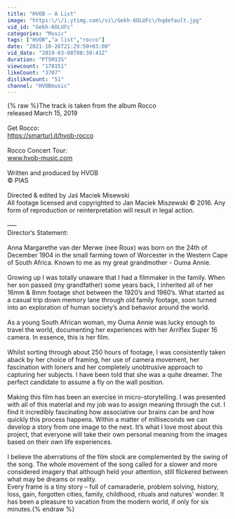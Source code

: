 ```yaml
---
title: "HVOB – A List"
image: "https:\/\/i.ytimg.com\/vi\/Gekh-6OLUFc\/hqdefault.jpg"
vid_id: "Gekh-6OLUFc"
categories: "Music"
tags: ["HVOB","a list","rocco"]
date: "2021-10-26T21:29:50+03:00"
vid_date: "2019-03-08T08:39:41Z"
duration: "PT5M13S"
viewcount: "178151"
likeCount: "3707"
dislikeCount: "51"
channel: "HVOBmusic"
---
```

{% raw %}The track is taken from the album Rocco <br />released March 15, 2019 <br /> <br />Get Rocco: <br /><a rel="nofollow" target="blank" href="https://smarturl.it/hvob-rocco">https://smarturl.it/hvob-rocco</a><br /><br />Rocco Concert Tour: <br />www.hvob-music.com <br /><br />Written and produced by HVOB <br />© PIAS<br /><br />Directed &amp; edited by Jaś Maciek Misewski<br />All footage licensed and copyrighted to Jan Maciek Miszewski ©️ 2016. Any form of reproduction or reinterpretation will result in legal action.<br /><br />–––<br />Director‘s Statement:<br /><br />Anna Margarethe van der Merwe (nee Roux) was born on the 24th of December 1904 in the small farming town of Worcester in the Western Cape of South Africa. Known to me as my great grandmother - Ouma Annie.<br /><br />Growing up I was totally unaware that I had a filmmaker in the family. When her son passed (my grandfather) some years back, I inherited all of her 16mm &amp; 8mm footage shot between the 1920’s and 1960’s. What started as a casual trip down memory lane through old family footage, soon turned into an exploration of human society’s and behavior around the world.<br /><br />As a young South African woman, my Ouma Annie was lucky enough to travel the world, documenting her experiences with her Arriflex Super 16 camera. In essence, this is her film.<br /><br />Whilst sorting through about 250 hours of footage, I was consistently taken aback by her choice of framing, her use of camera movement, her fascination with loners and her completely unobtrusive approach to capturing her subjects. I have been told that she was a quite dreamer. The perfect candidate to assume a fly on the wall position.<br /><br />Making this film has been an exercise in micro-storytelling. I was presented with all of this material and my job was to assign meaning through the cut. I find it incredibly fascinating how associative our brains can be and how quickly this process happens. Within a matter of milliseconds we can develop a story from one image to the next. It’s what I love most about this project, that everyone will take their own personal meaning from the images based on their own life experiences.<br /><br />I believe the aberrations of the film stock are complemented by the swing of the song. The whole movement of the song called for a slower and more considered imagery that although held your attention, still flickered between what may be dreams or reality.<br />Every frame is a tiny story – full of camaraderie, problem solving, history, loss, gain, forgotten cities, family, childhood, rituals and natures’ wonder. It has been a pleasure to vacation from the modern world, if only for six minutes.{% endraw %}

